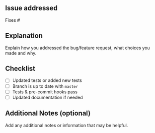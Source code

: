 ## Issue addressed
Fixes #<issue number>

## Explanation
Explain how you addressed the bug/feature request, what choices you made and why.

## Checklist
- [ ] Updated tests or added new tests
- [ ] Branch is up to date with `master`
- [ ] Tests & pre-commit hooks pass
- [ ] Updated documentation if needed

## Additional Notes (optional)
Add any additional notes or information that may be helpful.